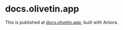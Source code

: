 # docs.olivetin.app

This is published at [docs.olivetin.app](https://docs.olivetin.app), built with Antora.
